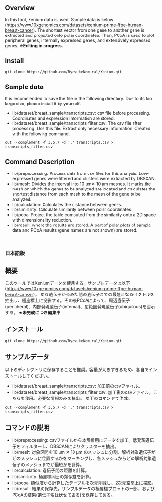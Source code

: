 ## Overview
In this tool, Xenium data is used. Sample data is below (https://www.10xgenomics.com/datasets/xenium-prime-ffpe-human-breast-cancer).
The shortest vector from one gene to another gene is extracted and projected onto polar coordinates. Then, PCoA is used 
to plot peripheral genes, internally expressed genes, and extensively expressed genes.
**※Editing in progress.**

## install

```
git clone https://github.com/RyosukeNomural/Xenium.git
```

## Sample data
It is recommended to save the file in the following directory. Due to its too large size, please install it by yourself.
- lib/dataset/breast_sample/transcripts.csv: csv file before processing. Coordinates and expression information are stored.
- lib/dataset/breast_sample/transcripts_filter.csv: The csv file after processing. Use this file. Extract only necessary information.
Created with the following command.

```
cut --complement -f 3,5,7 -d ',' transcripts.csv > transcripts_filter.csv
```

  

## Command Description
- lib/preprocessing: Process data from csv files for this analysis. Low-expressed genes were filtered and clusters were extracted by DBSCAN.
- lib/mesh: Divides the interval into 10 μm✕ 10 μm meshes. It marks the mesh on which the genes to be analyzed are located and calculates the shortest distance from each mesh to the mesh of the gene to be analyzed.
- lib/calculation: Calculates the distance between genes.
- lib/similarity: Calculate similarity between polar coordinates.
- lib/pcoa: Project the table computed from the similarity onto a 2D space with dimensionality reduction.
- lib/result: where the results are stored. A part of polar plots of sample data and PCoA results (gene names are not shown) are stored.

<br>

### 日本語版
## 概要
このツールではXeniumデータを使用する。サンプルデータは以下(https://www.10xgenomics.com/datasets/xenium-prime-ffpe-human-breast-cancer)。
ある遺伝子からみた他の遺伝子までの最短となるベクトルを抽出し、極座標上に投影する。その後PCoAによって、周辺遺伝子(peripheral)、内部発現遺伝子(internal)、広範囲発現遺伝子(ubiquitous)を図示する。
**※未完成につき編集中**

## インストール

```
git clone https://github.com/RyosukeNomural/Xenium.git
```

## サンプルデータ
以下のディレクトリに保存することを推奨。容量が大きすぎるため、各自でインストールしてください。
- lib/dataset/breast_sample/transcripts.csv: 加工前のcsvファイル。
- lib/dataset/breast_sample/transcripts_filter.csv: 加工後のcsvファイル。こちらを使用。必要な情報のみを抽出。
以下のコマンドで作成。

```
cut --complement -f 3,5,7 -d ',' transcripts.csv > transcripts_filter.csv
```

## コマンドの説明
- lib/preprocessing: csvファイルから本解析用にデータを加工。低発現遺伝子をフィルターし、DBSCANによりクラスターを抽出。
- lib/mesh: 対象区間を10 μm ✕ 10 μm のメッシュに分割。解析対象遺伝子がどのメッシュに位置するかをマーキングし、各メッシュからどの解析対象遺伝子のメッシュまでが最短かを計算。
- lib/calculation: 遺伝子間の距離を計算。
- lib/similarity: 極座標同士の類似度を計算。
- lib/pcoa: 類似度から計算したテーブルを次元削減し、2次元空間上に投影。
- lib/result: 結果の保存先。サンプルデータの極座標プロットの一部、およびPCoAの結果(遺伝子名は伏せてある)を保存してある。
